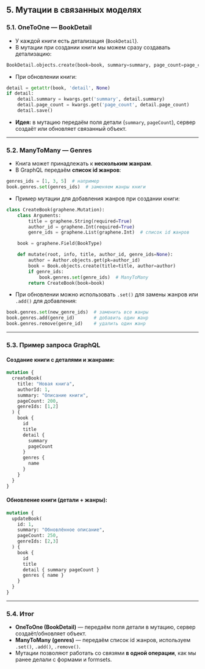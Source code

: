 ## 5. Мутации в связанных моделях

### 5.1. OneToOne — BookDetail

* У каждой книги есть детализация (`BookDetail`).
* В мутации при создании книги мы можем сразу создавать детализацию:

```python
BookDetail.objects.create(book=book, summary=summary, page_count=page_count)
```

* При обновлении книги:

```python
detail = getattr(book, 'detail', None)
if detail:
    detail.summary = kwargs.get('summary', detail.summary)
    detail.page_count = kwargs.get('page_count', detail.page_count)
    detail.save()
```

* **Идея:** в мутацию передаём поля детали (`summary`, `pageCount`), сервер создаёт или обновляет связанный объект.

---

### 5.2. ManyToMany — Genres

* Книга может принадлежать к **нескольким жанрам**.
* В GraphQL передаём **список id жанров**:

```python
genres_ids = [1, 3, 5]  # например
book.genres.set(genres_ids)  # заменяем жанры книги
```

* Пример мутации для добавления жанров при создании книги:

```python
class CreateBook(graphene.Mutation):
    class Arguments:
        title = graphene.String(required=True)
        author_id = graphene.Int(required=True)
        genre_ids = graphene.List(graphene.Int)  # список id жанров

    book = graphene.Field(BookType)

    def mutate(root, info, title, author_id, genre_ids=None):
        author = Author.objects.get(pk=author_id)
        book = Book.objects.create(title=title, author=author)
        if genre_ids:
            book.genres.set(genre_ids)  # ManyToMany
        return CreateBook(book=book)
```

* При обновлении можно использовать `.set()` для замены жанров или `.add()` для добавления:

```python
book.genres.set(new_genre_ids)  # заменить все жанры
book.genres.add(genre_id)       # добавить один жанр
book.genres.remove(genre_id)    # удалить один жанр
```

---

### 5.3. Пример запроса GraphQL

#### Создание книги с деталями и жанрами:

```graphql
mutation {
  createBook(
    title: "Новая книга",
    authorId: 1,
    summary: "Описание книги",
    pageCount: 200,
    genreIds: [1,2]
  ) {
    book {
      id
      title
      detail {
        summary
        pageCount
      }
      genres {
        name
      }
    }
  }
}
```

#### Обновление книги (детали + жанры):

```graphql
mutation {
  updateBook(
    id: 1,
    summary: "Обновлённое описание",
    pageCount: 250,
    genreIds: [2,3]
  ) {
    book {
      id
      title
      detail { summary pageCount }
      genres { name }
    }
  }
}
```

---

### 5.4. Итог

* **OneToOne (BookDetail)** — передаём поля детали в мутацию, сервер создаёт/обновляет объект.
* **ManyToMany (genres)** — передаём список id жанров, используем `.set()`, `.add()`, `.remove()`.
* Мутации позволяют работать со связями **в одной операции**, как мы ранее делали с формами и formsets.
